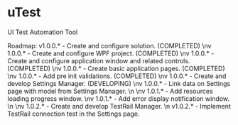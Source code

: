 # uTest
UI Test Automation Tool

Roadmap:
 v1.0.0.* - Create and configure solution. (COMPLETED)
\nv 1.0.0.* - Create and configure WPF project. (COMPLETED)
\nv 1.0.0.* - Create and configure application window and related controls. (COMPLETED)
\nv 1.0.0.* - Create basic application pages. (COMPLETED)
\nv 1.0.0.* - Add pre init validations. (COMPLETED)
\nv 1.0.0.* - Create and develop Settings Manager. (DEVELOPING)
\nv 1.0.0.* - Link data on Settings page with model from Settings Manager.
\n 
\nv 1.0.1.* - Add resources loading progress window.
\nv 1.0.1.* - Add error display notification window.
\n 
\nv 1.0.2.* - Create and develop TestRail Manager.
\n v1.0.2.* - Implement TestRail connection test in the Settings page.



